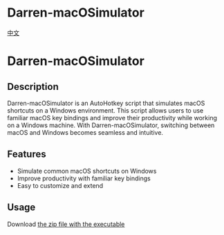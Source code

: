 # Darren-macOSimulator

[中文](README_CN.md)

# Darren-macOSimulator

## Description
Darren-macOSimulator is an AutoHotkey script that simulates macOS shortcuts on a Windows environment. This script allows users to use familiar macOS key bindings and improve their productivity while working on a Windows machine. With Darren-macOSimulator, switching between macOS and Windows becomes seamless and intuitive.

## Features
- Simulate common macOS shortcuts on Windows
- Improve productivity with familiar key bindings
- Easy to customize and extend

## Usage
Download [the zip file with the executable](https://github.com/da0709/Darren-macOSimulator/releases/download/v4.0/Darren-macOSimulator-4.0.exe.zip)
